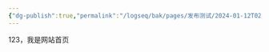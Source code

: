 ```yaml
---
{"dg-publish":true,"permalink":"/logseq/bak/pages/发布测试/2024-01-12T02_41_17.169Z.Desktop/","tags":["gardenEntry"]}
---
```




123，我是网站首页
